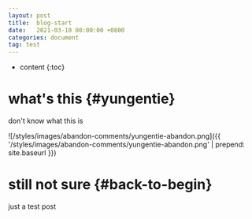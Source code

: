 ```yaml
---
layout: post
title:  blog-start
date:   2021-03-10 00:00:00 +0800
categories: document
tag: test
---
```


* content
{:toc}


what's this			{#yungentie}
====================================

don't know what this is

![/styles/images/abandon-comments/yungentie-abandon.png]({{ '/styles/images/abandon-comments/yungentie-abandon.png' | prepend: site.baseurl  }})


still not sure			{#back-to-begin}
====================================

just a test post